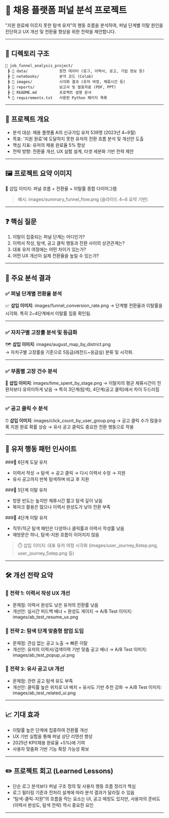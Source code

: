 # 📘 채용 플랫폼 퍼널 분석 프로젝트

"지원 완료에 이르지 못한 탐색 유저"의 행동 흐름을 분석하여, 퍼널 단계별 이탈 원인을 진단하고 UX 개선 및 전환율 향상을 위한 전략을 제안합니다.

---

## 📂 디렉토리 구조

```plaintext
📁 job_funnel_analysis_project/
 ┣ 📁 data/              원천 데이터 (로그, 이력서, 공고, 기업 정보 등)
 ┣ 📁 notebooks/         분석 코드 (Colab)
 ┣ 📁 images/            시각화 결과 (유저 여정, 체류시간 등)
 ┣ 📁 reports/           보고서 및 발표자료 (PDF, PPT)
 ┣ 📄 README.md          프로젝트 설명 문서
 ┗ 📄 requirements.txt   사용한 Python 패키지 목록
```

---

## 🧭 프로젝트 개요

- 분석 대상: 채용 플랫폼 A의 신규가입 유저 539명 (2023년 4~9월)
- 목표: '지원 완료'에 도달하지 못한 유저의 전환 흐름 분석 및 개선안 도출
- 핵심 지표: 유저의 채용 완료율 5% 향상
- 전략 방향: 전환율 개선, UX 실험 설계, 타겟 세분화 기반 전략 제안

---

## 🖼️ 프로젝트 요약 이미지  
🔽 삽입 이미지: 퍼널 흐름 + 전환율 + 이탈률 종합 다이어그램
> 예시: images/summary_funnel_flow.png
> (슬라이드 4~6 요약 기반)

---

## ❓ 핵심 질문

1. 이탈이 집중되는 퍼널 단계는 어디인가?
2. 이력서 작성, 탐색, 공고 클릭 행동과 전환 사이의 상관관계는?
3. 대표 유저 여정에는 어떤 차이가 있는가?
4. 어떤 UX 개선이 실제 전환율을 높일 수 있는가?

---

## 🔎 주요 분석 결과

### ✅ 퍼널 단계별 전환율 분석
📈 **삽입 이미지**: images/funnel_conversion_rate.png
→ 단계별 전환율과 이탈률을 시각화. 특히 2~4단계에서 이탈률 집중 확인됨.

---

### ✅ 자치구별 고장률 분석 및 등급화
🗺️ **삽입 이미지**: images/august_map_by_district.png  
→ 자치구별 고장률을 기준으로 5등급(레전드~응급실) 분류 및 시각화.

---

### ✅ 부품별 고장 건수 분석  
🔧 **삽입 이미지**: images/time_spent_by_stage.png
→ 이탈자의 평균 체류시간이 전환자보다 유의미하게 낮음
→ 특히 3단계(탐색), 4단계(공고 클릭)에서 차이 두드러짐

---

### ✅ 공고 클릭 수 분석
⏰ **삽입 이미지**: images/click_count_by_user_group.png
→ 공고 클릭 수가 많을수록 지원 완료 확률 상승
→ 유사 공고 클릭도 중요한 전환 행동으로 작용

---

## 🧠 유저 행동 패턴 인사이트
###🔸 6단계 도달 유저
- 이력서 작성 → 탐색 → 공고 클릭 → 다시 이력서 수정 → 지원
- 유사 공고까지 반복 탐색하며 비교 후 지원

###🔸 5단계 이탈 유저
- 방문 빈도는 높지만 체류시간 짧고 탐색 깊이 낮음
- 북마크 활용은 많으나 이력서 완성도가 낮아 전환 부족

###🔸 4단계 이탈 유저
- 직무/직군 탐색 패턴은 다양하나 클릭률과 이력서 작성률 낮음
- 재방문은 하나, 탐색-지원 흐름이 이어지지 않음

> ⏱️ 삽입 이미지: 대표 유저 여정 시각화 (images/user_journey_6step.png, user_journey_5step.png 등)

---

## 🛠️ 개선 전략 요약

### 🔹 전략 1: 이력서 작성 UX 개선
- 문제점: 이력서 완성도 낮은 유저의 전환률 낮음
- 개선안: 실시간 피드백 배너 + 완성도 게이지
→ A/B Test 이미지: images/ab_test_resume_ux.png

### 🔹 전략 2: 탐색 단계 맞춤형 팝업 도입
- 문제점: 관심 없는 공고 노출 → 빠른 이탈
- 개선안: 유저의 이력서/검색이력 기반 맞춤 공고 배너
→ A/B Test 이미지: images/ab_test_popup_ui.png

### 🔹 전략 3: 유사 공고 UI 개선
- 문제점: 관련 공고 탐색 유도 부족
- 개선안: 클릭률 높은 위치로 UI 배치 + 유사도 기반 추천 강화
→ A/B Test 이미지: images/ab_test_related_ui.png

---

## 📈 기대 효과

- 이탈률 높은 단계에 집중하여 전환률 개선
- UX 기반 실험을 통해 퍼널 상단 리텐션 향상
- 2025년 KPI(채용 완료율 +5%)에 기여
- 사용자 맞춤화 기반 기능 확장 가능성 확보

---

## ✏️ 프로젝트 회고 (Learned Lessons)

- 단순 로그 분석보다 퍼널 구조 정의 및 사용자 행동 흐름 정리가 핵심
- 로그 필터링 기준과 전처리 설계에 따라 분석 결과가 달라질 수 있음
- “탐색-클릭-지원”의 흐름을 막는 요소는 UI, 공고 매칭도 있지만, 사용자의 준비도(이력서 완성도, 탐색 전략) 역시 중요한 요인

---
